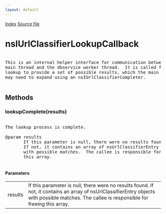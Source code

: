 ```yaml
---
layout: default
---
```

<div id='links'><a href="../index.html">Index</a>
<a href="http://dxr.mozilla.org/mozilla-central/source/toolkit/components/url-classifier/nsIUrlClassifierDBService.idl">Source file</a>
</div>

# nsIUrlClassifierLookupCallback #
<pre>  
This is an internal helper interface for communication between the  
main thread and the dbservice worker thread.  It is called for each  
lookup to provide a set of possible results, which the main thread  
may need to expand using an nsIUrlClassifierCompleter.  
  
</pre>
## Methods ##

### lookupComplete(results) ###
<pre>  
The lookup process is complete.  
  
@param results  
       If this parameter is null, there were no results found.  
       If not, it contains an array of nsUrlClassifierEntry objects  
       with possible matches.  The callee is responsible for freeing  
       this array.  
  
</pre>
#### Parameters ####

<table>

<tr>
<td>results</td>
<td>       If this parameter is null, there were no results found.  
       If not, it contains an array of nsUrlClassifierEntry objects  
       with possible matches.  The callee is responsible for freeing  
       this array.  
</td>
</tr>

</table>
